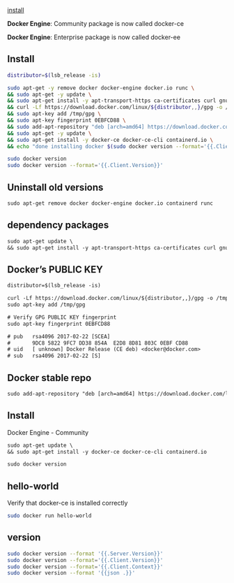 [install](https://docs.docker.com/engine/install/ubuntu/)

**Docker Engine**: Community package is now called docker-ce

**Docker Engine**: Enterprise package is now called docker-ee


## Install
```bash
distributor=$(lsb_release -is)

sudo apt-get -y remove docker docker-engine docker.io runc \
&& sudo apt-get -y update \
&& sudo apt-get install -y apt-transport-https ca-certificates curl gnupg2 software-properties-common \
&& curl -Lf https://download.docker.com/linux/${distributor,,}/gpg -o /tmp/gpg \
&& sudo apt-key add /tmp/gpg \
&& sudo apt-key fingerprint 0EBFCD88 \
&& sudo add-apt-repository "deb [arch=amd64] https://download.docker.com/linux/${distributor,,} $(lsb_release -cs) stable" \
&& sudo apt-get -y update \
&& sudo apt-get install -y docker-ce docker-ce-cli containerd.io \
&& echo "done installing docker $(sudo docker version --format='{{.Client.Version}}')"

sudo docker version
sudo docker version --format='{{.Client.Version}}'
```


## Uninstall old versions
```txt
sudo apt-get remove docker docker-engine docker.io containerd runc
```


## dependency packages
```txt
sudo apt-get update \
&& sudo apt-get install -y apt-transport-https ca-certificates curl gnupg2 software-properties-common
```


## Docker’s PUBLIC KEY
```txt
distributor=$(lsb_release -is)

curl -Lf https://download.docker.com/linux/${distributor,,}/gpg -o /tmp/gpg
sudo apt-key add /tmp/gpg

# Verify GPG PUBLIC KEY fingerprint
sudo apt-key fingerprint 0EBFCD88

# pub   rsa4096 2017-02-22 [SCEA]
#       9DC8 5822 9FC7 DD38 854A  E2D8 8D81 803C 0EBF CD88
# uid   [ unknown] Docker Release (CE deb) <docker@docker.com>
# sub   rsa4096 2017-02-22 [S]
```


## Docker stable repo
```txt
sudo add-apt-repository "deb [arch=amd64] https://download.docker.com/linux/ubuntu $(lsb_release -cs) stable"
```


## Install
Docker Engine - Community
```txt
sudo apt-get update \
&& sudo apt-get install -y docker-ce docker-ce-cli containerd.io

sudo docker version
```


## hello-world
Verify that docker-ce is installed correctly
```bash
sudo docker run hello-world
```

## version
```bash
sudo docker version --format '{{.Server.Version}}'
sudo docker version --format='{{.Client.Version}}'
sudo docker version --format='{{.Client.Context}}'
sudo docker version --format '{{json .}}'
```
